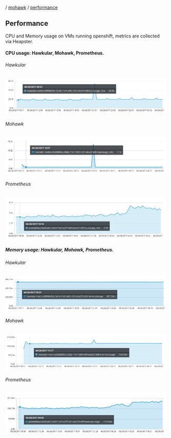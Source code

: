 
/ [mohawk](/) / [performance](/benchmark/perf.md])

## Performance

CPU and Memory usage on VMs running openshift, metrics are collected via Heapster.

#### CPU usage: Hawkular, Mohawk, Prometheus.

###### Hawkular

![CPU chart](/benchmark/hawkular-cpu.png?raw=true "benchmark cpu vm")

###### Mohawk

![CPU chart](/benchmark/mohawk-cpu.png?raw=true "benchmark cpu vm")

###### Prometheus

![CPU chart](/benchmark/prometheus-cpu.png?raw=true "benchmark cpu vm")

##### Memory usage: Hawkular, Mohawk, Prometheus.

###### Hawkular

![CPU chart](/benchmark/hawkular-mem.png?raw=true "benchmark cpu vm")

###### Mohawk

![CPU chart](/benchmark/mohawk-mem.png?raw=true "benchmark cpu vm")

###### Prometheus

![CPU chart](/benchmark/prometheus-mem.png?raw=true "benchmark cpu vm")
